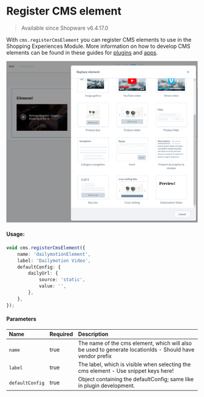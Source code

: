# Register CMS element

> Available since Shopware v6.4.17.0

With `cms.registerCmsElement` you can register CMS elements to use in the Shopping Experiences Module.
More information on how to develop CMS elements can be found in these guides for [plugins](https://developer.shopware.com/docs/guides/plugins/plugins/content/cms/add-cms-element) and [apps](https://developer.shopware.com/docs/guides/plugins/apps/administration/add-cms-element-via-admin-sdk.html).

![Register a CMS element in your Shopping Experiences Module via App](../assets/register-cms-element-example.png)

#### Usage:
```ts
void cms.registerCmsElement({
    name: 'dailymotionElement',
    label: 'Dailymotion Video',
    defaultConfig: {
        dailyUrl: {
            source: 'static',
            value: '',
        },
    },
});
```

#### Parameters
| Name            | Required | Description                                                                                              |
|:----------------|:---------|:---------------------------------------------------------------------------------------------------------|
| `name`          | true     | The name of the cms element, which will also be used to generate locationIds - Should have vendor prefix |
| `label`         | true     | The label, which is visible when selecting the cms element - Use snippet keys here!                      |
| `defaultConfig` | true     | Object containing the defaultConfig; same like in plugin development.                                    |
